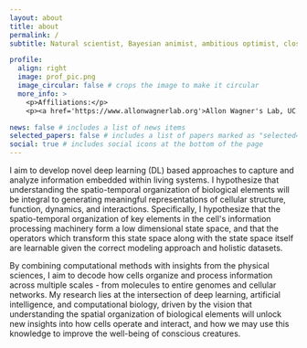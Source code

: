 ```yaml
---
layout: about
title: about
permalink: /
subtitle: Natural scientist, Bayesian animist, ambitious optimist, closeted artist

profile:
  align: right
  image: prof_pic.png
  image_circular: false # crops the image to make it circular
  more_info: >
    <p>Affiliations:</p>
    <p><a href='https://www.allonwagnerlab.org'>Allon Wagner's Lab, UC Berkeley Computational Biology</a></p>

news: false # includes a list of news items
selected_papers: false # includes a list of papers marked as "selected={true}"
social: true # includes social icons at the bottom of the page
---
```


I aim to develop novel deep learning (DL) based approaches to capture and analyze information embedded within living systems. I hypothesize that understanding the spatio-temporal organization of biological elements will be integral to generating meaningful representations of cellular structure, function, dynamics, and interactions. Specifically, I hypothesize that the spatio-temporal organization of key elements in the cell's information processing machinery form a low dimensional state space, and that the operators which transform this state space along with the state space itself are learnable given the correct modeling approach and holistic datasets.

By combining computational methods with insights from the physical sciences, I aim to decode how cells organize and process information across multiple scales - from molecules to entire genomes and cellular networks. My research lies at the intersection of deep learning, artificial intelligence, and computational biology, driven by the vision that understanding the spatial organization of biological elements will unlock new insights into how cells operate and interact, and how we may use this knowledge to improve the well-being of conscious creatures.

